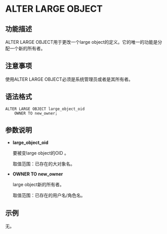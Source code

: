 # ALTER LARGE OBJECT

## 功能描述<a name="zh-cn_topic_0283137719_zh-cn_topic_0237122064_zh-cn_topic_0059778505_sbaf83721f63f42a9ba63625707e18b5c"></a>

ALTER LARGE OBJECT用于更改一个large object的定义。它的唯一的功能是分配一个新的所有者。

## 注意事项<a name="zh-cn_topic_0283137719_zh-cn_topic_0237122064_zh-cn_topic_0059778505_saab423042807475180e48512143509e9"></a>

使用ALTER LARGE OBJECT必须是系统管理员或者是其所有者。

## 语法格式<a name="zh-cn_topic_0283137719_zh-cn_topic_0237122064_zh-cn_topic_0059778505_sc544d982cf6142e9bdb66283e857ce80"></a>

```
ALTER LARGE OBJECT large_object_oid 
    OWNER TO new_owner;
```

## 参数说明<a name="zh-cn_topic_0283137719_zh-cn_topic_0237122064_zh-cn_topic_0059778505_s02711c36b6fc4b46a8757c4e3495899b"></a>

-   **large\_object\_oid**

    要被变large object的OID 。

    取值范围：已存在的大对象名。

-   **OWNER TO new\_owner**

    large object新的所有者。

    取值范围：已存在的用户名/角色名。


## 示例<a name="zh-cn_topic_0283137719_zh-cn_topic_0237122064_zh-cn_topic_0059778505_s6e23110aff5940ea87da3c0f9569f987"></a>

无。

